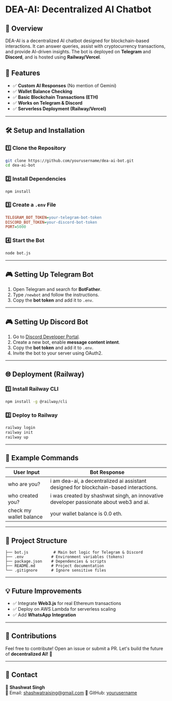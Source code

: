 # DEA-AI: Decentralized AI Chatbot

## 📌 Overview
DEA-AI is a decentralized AI chatbot designed for blockchain-based interactions. It can answer queries, assist with cryptocurrency transactions, and provide AI-driven insights. The bot is deployed on **Telegram** and **Discord**, and is hosted using **Railway/Vercel**.

## 🚀 Features
- ✅ **Custom AI Responses** (No mention of Gemini)
- ✅ **Wallet Balance Checking**
- ✅ **Basic Blockchain Transactions (ETH)**
- ✅ **Works on Telegram & Discord**
- ✅ **Serverless Deployment (Railway/Vercel)**

---

## 🛠️ Setup and Installation

### **1️⃣ Clone the Repository**
```sh
git clone https://github.com/yourusername/dea-ai-bot.git
cd dea-ai-bot
```

### **2️⃣ Install Dependencies**
```sh
npm install
```

### **3️⃣ Create a `.env` File**
```ini
TELEGRAM_BOT_TOKEN=your-telegram-bot-token
DISCORD_BOT_TOKEN=your-discord-bot-token
PORT=5000
```

### **4️⃣ Start the Bot**
```sh
node bot.js
```

---

## 🎮 Setting Up Telegram Bot
1. Open Telegram and search for **BotFather**.
2. Type `/newbot` and follow the instructions.
3. Copy the **bot token** and add it to `.env`.

---

## 🎮 Setting Up Discord Bot
1. Go to [Discord Developer Portal](https://discord.com/developers/applications).
2. Create a new bot, enable **message content intent**.
3. Copy the **bot token** and add it to `.env`.
4. Invite the bot to your server using OAuth2.

---

## 🌐 Deployment (Railway)
### **1️⃣ Install Railway CLI**
```sh
npm install -g @railway/cli
```
### **2️⃣ Deploy to Railway**
```sh
railway login
railway init
railway up
```

---

## 📜 Example Commands
| **User Input** | **Bot Response** |
|--------------|----------------|
| who are you? | i am dea-ai, a decentralized ai assistant designed for blockchain-based interactions. |
| who created you? | i was created by shashwat singh, an innovative developer passionate about web3 and ai. |
| check my wallet balance | your wallet balance is 0.0 eth. |

---

## 📂 Project Structure
```
├── bot.js           # Main bot logic for Telegram & Discord
├── .env            # Environment variables (tokens)
├── package.json    # Dependencies & scripts
├── README.md       # Project documentation
└── .gitignore      # Ignore sensitive files
```

---

## 💡 Future Improvements
- ✅ Integrate **Web3.js** for real Ethereum transactions
- ✅ Deploy on AWS Lambda for serverless scaling
- ✅ Add **WhatsApp Integration**

---

## 🤝 Contributions
Feel free to contribute! Open an issue or submit a PR. Let's build the future of **decentralized AI!** 🚀

---

## 📧 Contact
👤 **Shashwat Singh**  
📧 Email: shashwatrajsing@gmail.com
🔗 GitHub: [yourusername](https://github.com/shashwatraajsingh)  

